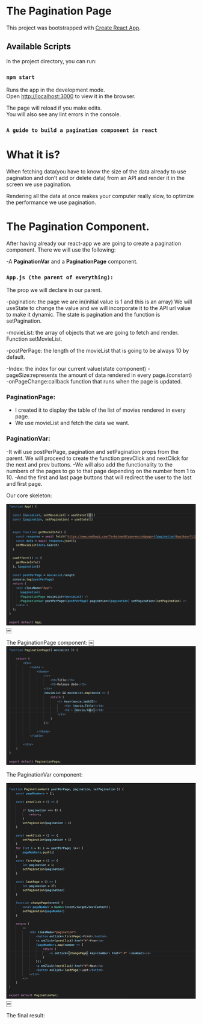 # The Pagination Page

This project was bootstrapped with [Create React App](https://github.com/facebook/create-react-app).

## Available Scripts

In the project directory, you can run:

### `npm start`

Runs the app in the development mode.\
Open [http://localhost:3000](http://localhost:3000) to view it in the browser.

The page will reload if you make edits.\
You will also see any lint errors in the console.

### `A guide to build a pagination component in react`

# What it is?
When fetching data(you have to know the size of the data already to use pagination and don’t add or delete data) from an API and render it in the screen we use pagination.

Rendering all the data at once makes your computer really slow, to optimize the performance we use pagination.


# The Pagination Component.

After having already our react-app we are going to create a pagination component.
There we will use the following:

-A **PaginationVar** and a **PaginationPage** component.

### `App.js (the parent of everything):`

The prop we will declare in our parent.

-pagination: the page we are in(initial value is 1 and this is an array)
We will useState to change the value and we will incorporate it to the API url value to make it dynamic.
The state is pagination and the function is setPagination.

-movieList: the array of objects that we are going to fetch and render.
Function setMovieList.

-postPerPage: the length of the movieList that is going to be always 10 by default.


-Index: the index for our current value(state component)
-pageSize:represents the amount of data rendered in every page.(constant)
-onPageChange:callback function that runs when the page is updated.

### PaginationPage:
- I created it to display the table of the list of movies rendered in every page.
- We use movieList and fetch the data we want.

### PaginationVar:

-It will use postPerPage, pagination and setPagination props from the parent.
We will proceed to create the function prevClick and nextClick for the next and prev buttons.
-We will also add the functionality to the numbers of the pages to go to that page depending on the number from 1 to 10.
-And the first and last page buttons that will redirect the user to the last and first page.
 

Our core skeleton:

![app component](screens/app.png)
￼

The PaginationPage component:
￼
![pagination page component](screens/paginationpage.png)

The PaginationVar component:

![paginationvar component](screens/paginationvar.png)
￼

The final result:

